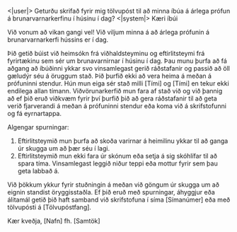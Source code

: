 <|user|>
Geturðu skrifað fyrir mig tölvupóst til að minna íbúa á árlega prófun á brunarvarnarkerfinu í húsinu í dag?
<|system|>
Kæri íbúi

Við vonum að vikan gangi vel!
Við viljum minna á að árlega prófunin á brunarvarnarkerfi hússins er í dag.

Þið getið búist við heimsókn frá viðhaldsteyminu og eftirlitsteymi frá fyrirtækinu sem sér um brunavarnirnar í húsinu í dag. Þau munu þurfa að fá aðgang að íbúðinni ykkar svo vinsamlegast gerið ráðstafanir og passið að öll gæludýr séu á öruggum stað. Þið þurfið ekki að vera heima á meðan á prófuninni stendur. Hún mun eiga sér stað milli [Tími] og [Tími] en tekur ekki endilega allan tímann. Viðvörunarkerfið mun fara af stað við og við þannig að ef þið eruð viðkvæm fyrir því þurfið þið að gera ráðstafanir til að geta verið fjarverandi á meðan á prófuninni stendur eða koma við á skrifstofunni og fá eyrnartappa.

Algengar spurningar:
1. Eftirlitsteymið mun þurfa að skoða varirnar á heimilinu ykkar til að ganga úr skugga um að þær séu í lagi.
2. Eftirlitsteymið mun ekki fara úr skónum eða setja á sig skóhlífar til að spara tíma. Vinsamlegast leggið niður teppi eða mottur fyrir sem þau geta labbað á.

Við þökkum ykkur fyrir stuðningin á meðan við göngum úr skugga um að eignin standist öryggisstaðla.
Ef þið eruð með spurningar, áhyggjur eða álitamál getið þið haft samband við skrifstofuna í síma [Símanúmer] eða með tölvupósti á [Tölvupóstfang].

Kær kveðja,
[Nafn] fh. [Samtök]